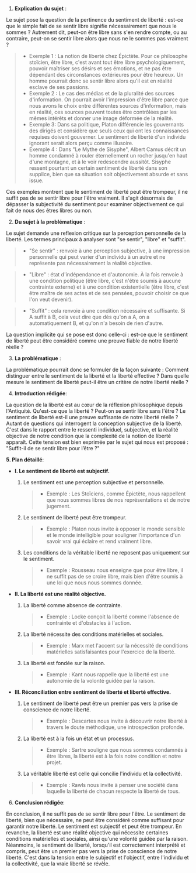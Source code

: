 1. **Explication du sujet** :

Le sujet pose la question de la pertinence du sentiment de liberté : est-ce que le simple fait de se sentir libre signifie nécessairement que nous le sommes ? Autrement dit, peut-on être libre sans s'en rendre compte, ou au contraire, peut-on se sentir libre alors que nous ne le sommes pas vraiment ?

> - Exemple 1 : La notion de liberté chez Épictète. Pour ce philosophe stoïcien, être libre, c'est avant tout être libre psychologiquement, pouvoir maîtriser ses désirs et ses émotions, et ne pas être dépendant des circonstances extérieures pour être heureux. Un homme pourrait donc se sentir libre alors qu'il est en réalité esclave de ses passions.
> - Exemple 2 : Le cas des médias et de la pluralité des sources d'information. On pourrait avoir l'impression d'être libre parce que nous avons le choix entre différentes sources d'information, mais en réalité, ces sources peuvent toutes être contrôlées par les mêmes intérêts et donner une image déformée de la réalité.
> - Exemple 3: Dans sa politique, Platon différencie les gouvernants des dirigés et considère que seuls ceux qui ont les connaissances requises doivent gouverner. Le sentiment de liberté d'un individu ignorant serait alors perçu comme illusoire.
> - Exemple 4 : Dans "Le Mythe de Sisyphe", Albert Camus décrit un homme condamné à rouler éternellement un rocher jusqu'en haut d'une montagne, et à le voir redescendre aussitôt. Sisyphe ressent pourtant un certain sentiment de liberté dans son supplice, bien que sa situation soit objectivement absurde et sans issue.

Ces exemples montrent que le sentiment de liberté peut être trompeur, il ne suffit pas de se sentir libre pour l'être vraiment. Il s'agit désormais de dépasser la subjectivité du sentiment pour examiner objectivement ce qui fait de nous des êtres libres ou non.

2. **Du sujet à la problématique** :

Le sujet demande une reflexion critique sur la perception personnelle de la liberté. Les termes principaux à analyser sont "se sentir", "libre" et "suffit".

> - "Se sentir" : renvoie à une perception subjective, à une impression personnelle qui peut varier d'un individu à un autre et ne représente pas nécessairement la réalité objective.

> - "Libre" : état d'indépendance et d'autonomie. À la fois renvoie à une condition politique (être libre, c'est n'être soumis à aucune contrainte externe) et à une condition existentielle (être libre, c'est être maître de ses actes et de ses pensées, pouvoir choisir ce que l'on veut devenir).

> - "Suffit" : cela renvoie à une condition nécessaire et suffisante. Si A suffit à B, cela veut dire que dès qu'on a A, on a automatiquement B, et qu'on n'a besoin de rien d'autre.

La question implicite qui se pose est donc celle-ci : est-ce que le sentiment de liberté peut être considéré comme une preuve fiable de notre liberté réelle ?

3. **La problématique** :

La problématique pourrait donc se formuler de la façon suivante : Comment distinguer entre le sentiment de la liberté et la liberté effective ? Dans quelle mesure le sentiment de liberté peut-il être un critère de notre liberté réelle ?

4. **Introduction rédigée**: 

La question de la liberté est au cœur de la réflexion philosophique depuis l'Antiquité. Qu'est-ce que la liberté ? Peut-on se sentir libre sans l'être ? Le sentiment de liberté est-il une preuve suffisante de notre liberté réelle ? Autant de questions qui interrogent la conception subjective de la liberté. C'est dans le rapport entre le ressenti individuel, subjective, et la réalité objective de notre condition que la complexité de la notion de liberté apparaît. Cette tension est bien exprimée par le sujet qui nous est proposé : "Suffit-il de se sentir libre pour l’être ?" 

**5. Plan détaillé**:

* **I. Le sentiment de liberté est subjectif.**

    1. Le sentiment est une perception subjective et personnelle.
          > - Exemple : Les Stoïciens, comme Épictète, nous rappellent que nous sommes libres de nos représentations et de notre jugement.
    
    2. Le sentiment de liberté peut être trompeur.
          > - Exemple : Platon nous invite à opposer le monde sensible et le monde intelligible pour souligner l'importance d'un savoir vrai qui éclaire et rend vraiment libre.
 
    3. Les conditions de la véritable liberté ne reposent pas uniquement sur le sentiment.
          > - Exemple : Rousseau nous enseigne que pour être libre, il ne suffit pas de se croire libre, mais bien d'être soumis à une loi que nous nous sommes donnée.

* **II. La liberté est une réalité objective.**

    1. La liberté comme absence de contrainte.
          > - Exemple : Locke conçoit la liberté comme l'absence de contrainte et d'obstacles à l'action.

    2. La liberté nécessite des conditions matérielles et sociales.
          > - Exemple : Marx met l'accent sur la nécessité de conditions matérielles satisfaisantes pour l'exercice de la liberté.

    3. La liberté est fondée sur la raison.
          > - Exemple : Kant nous rappelle que la liberté est une autonomie de la volonté guidée par la raison.

* **III. Réconciliation entre sentiment de liberté et liberté effective.**

    1. Le sentiment de liberté peut être un premier pas vers la prise de conscience de notre liberté.
          > - Exemple : Descartes nous invite à découvrir notre liberté à travers le doute méthodique, une introspection profonde.

    2. La liberté est à la fois un état et un processus.
          > - Exemple : Sartre souligne que nous sommes condamnés à être libres, la liberté est à la fois notre condition et notre projet.

    3. La véritable liberté est celle qui concilie l'individu et la collectivité.
          > - Exemple : Rawls nous invite à penser une société dans laquelle la liberté de chacun respecte la liberté de tous.

6. **Conclusion rédigée**: 

En conclusion, il ne suffit pas de se sentir libre pour l'être. Le sentiment de liberté, bien que nécessaire, ne peut être considéré comme suffisant pour garantir notre liberté. Le sentiment est subjectif et peut être trompeur. En revanche, la liberté est une réalité objective qui nécessite certaines conditions matérielles et sociales, ainsi qu'une volonté guidée par la raison. Néanmoins, le sentiment de liberté, lorsqu'il est correctement interprété et compris, peut être un premier pas vers la prise de conscience de notre liberté. C'est dans la tension entre le subjectif et l'objectif, entre l'individu et la collectivité, que la vraie liberté se révèle.
